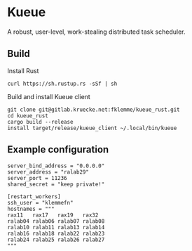# Kueue

A robust, user-level, work-stealing distributed task scheduler.

## Build

Install Rust

    curl https://sh.rustup.rs -sSf | sh

Build and install Kueue client

    git clone git@gitlab.kruecke.net:fklemme/kueue_rust.git
    cd kueue_rust
    cargo build --release
    install target/release/kueue_client ~/.local/bin/kueue

## Example configuration

    server_bind_address = "0.0.0.0"
    server_address = "ralab29"
    server_port = 11236
    shared_secret = "keep private!"

    [restart_workers]
    ssh_user = "klemmefn"
    hostnames = """
    rax11   rax17   rax19   rax32
    ralab04 ralab06 ralab07 ralab08
    ralab10 ralab11 ralab13 ralab14
    ralab16 ralab18 ralab22 ralab23
    ralab24 ralab25 ralab26 ralab27
    """
